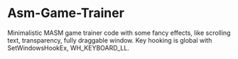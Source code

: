 # Asm-Game-Trainer

Minimalistic MASM game trainer code with some fancy effects, like scrolling text, transparency, fully draggable window. Key hooking is global with SetWindowsHookEx, WH_KEYBOARD_LL.
